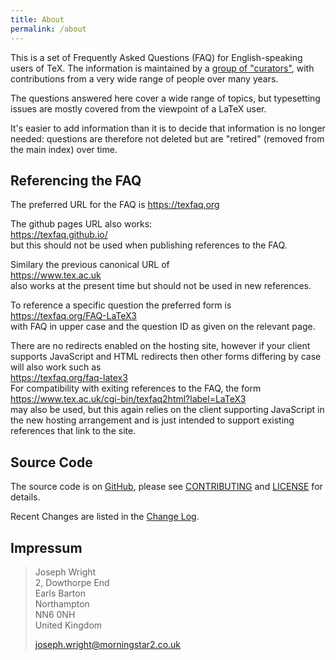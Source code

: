 ```yaml
---
title: About
permalink: /about
---
```


This is a set of Frequently Asked Questions (FAQ) for English-speaking users of
TeX. The information is maintained by a [group of
"curators"](https://github.com/texfaq), with contributions from a very wide
range of people over many years.

The questions answered here cover a wide range of topics, but typesetting
issues are mostly covered from the viewpoint of a LaTeX user.

It's easier to add information than it is to decide that information is no
longer needed: questions are therefore not deleted but are "retired" (removed
from the main index) over time.

## Referencing the FAQ

The preferred URL for the FAQ is
<https://texfaq.org>

The github pages URL also works:  
<https://texfaq.github.io/>  
but this should not be used when publishing references to the FAQ.

Similary the previous canonical URL of  
<https://www.tex.ac.uk>  
also works at the present time but should not be used in new references.

To reference a specific question the preferred form is  
<https://texfaq.org/FAQ-LaTeX3>  
with FAQ in upper case and the question ID as given on the relevant page.

There are no redirects enabled on the hosting site, however if your client
supports JavaScript and HTML redirects then other forms differing by case
will also work such as  
<https://texfaq.org/faq-latex3>  
For compatibility with exiting references to the FAQ, the form  
<https://www.tex.ac.uk/cgi-bin/texfaq2html?label=LaTeX3>  
may also be used, but this again relies on the client supporting
JavaScript in the new hosting arrangement and is just intended to
support existing references that link to the site.

<!--
Currently https://texfaq.org visibly redirects to github
But this is a temporary issue
-->

## Source Code

The source code is on [GitHub](https://github.com/texfaq/texfaq.github.io/),
please see [CONTRIBUTING](CONTRIBUTING) and [LICENSE](LICENSE) for details.

Recent Changes are listed in the [Change Log](CHANGELOG).

## Impressum

> Joseph Wright<br />
> 2, Dowthorpe End<br />
> Earls Barton<br />
> Northampton<br />
> NN6 0NH<br />
> United Kingdom
>
> joseph.wright@morningstar2.co.uk

